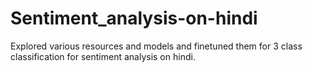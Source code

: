 # Sentiment_analysis-on-hindi
Explored various resources and models and finetuned them for 3 class classification for sentiment analysis on hindi.
